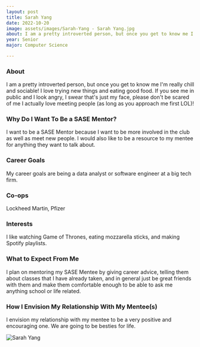```yaml
---
layout: post
title: Sarah Yang 
date: 2022-10-20
image: assets/images/Sarah-Yang - Sarah Yang.jpg
about: I am a pretty introverted person, but once you get to know me I'm really chill and sociable! I love trying new things and eating good food. If you see me in public and I look angry, I swear that's just my face, please don't be scared of me I actually love meeting people (as long as you approach me first LOL)!
year: Senior
major: Computer Science

---
```


### About

I am a pretty introverted person, but once you get to know me I'm really chill and sociable! I love trying new things and eating good food. If you see me in public and I look angry, I swear that's just my face, please don't be scared of me I actually love meeting people (as long as you approach me first LOL)!

### Why Do I Want To Be a SASE Mentor?

I want to be a SASE Mentor because I want to be more involved in the club as well as meet new people. I would also like to be a resource to my mentee for anything they want to talk about.

### Career Goals

My career goals are being a data analyst or software engineer at a big tech firm.

### Co-ops

Lockheed Martin, Pfizer

### Interests

I like watching Game of Thrones, eating mozzarella sticks, and making Spotify playlists.

### What to Expect From Me

I plan on mentoring my SASE Mentee by giving career advice, telling them about classes that I have already taken, and in general just be great friends with them and make them comfortable enough to be able to ask me anything school or life related.

### How I Envision My Relationship With My Mentee(s) 

I envision my relationship with my mentee to be a very positive and encouraging one. We are going to be besties for life. 

<div class="text-center my-5">
    <img src="https://sase-drexel.github.io/mentorship-2021/assets/images/Sarah-Yang.jpg" alt="Sarah Yang" class="rounded post-img" />
</div>
